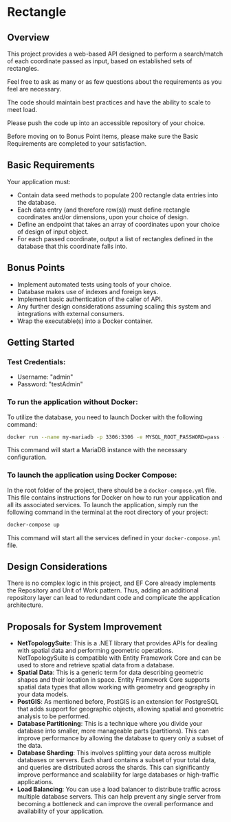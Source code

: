 # Rectangle

## Overview
This project provides a web-based API designed to perform a search/match of each coordinate passed as input, based on established sets of rectangles.

Feel free to ask as many or as few questions about the requirements as you feel are necessary.

The code should maintain best practices and have the ability to scale to meet load.

Please push the code up into an accessible repository of your choice.

Before moving on to Bonus Point items, please make sure the Basic Requirements are completed to your satisfaction.

## Basic Requirements
Your application must:
- Contain data seed methods to populate 200 rectangle data entries into the database.
- Each data entry (and therefore row(s)) must define rectangle coordinates and/or dimensions, upon your choice of design.
- Define an endpoint that takes an array of coordinates upon your choice of design of input object.
- For each passed coordinate, output a list of rectangles defined in the database that this coordinate falls into.

## Bonus Points
- Implement automated tests using tools of your choice.
- Database makes use of indexes and foreign keys.
- Implement basic authentication of the caller of API.
- Any further design considerations assuming scaling this system and integrations with external consumers.
- Wrap the executable(s) into a Docker container.

## Getting Started

### Test Credentials:
  - Username: "admin"
  - Password: "testAdmin"

### To run the application without Docker:
To utilize the database, you need to launch Docker with the following command:

```sh
docker run --name my-mariadb -p 3306:3306 -e MYSQL_ROOT_PASSWORD=pass -d mariadb
```
This command will start a MariaDB instance with the necessary configuration.

### To launch the application using Docker Compose:
In the root folder of the project, there should be a `docker-compose.yml` file. This file contains instructions for Docker on how to run your application and all its associated services. To launch the application, simply run the following command in the terminal at the root directory of your project:

```sh
docker-compose up
```
This command will start all the services defined in your `docker-compose.yml` file.

## Design Considerations
There is no complex logic in this project, and EF Core already implements the Repository and Unit of Work pattern. Thus, adding an additional repository layer can lead to redundant code and complicate the application architecture.

## Proposals for System Improvement
- **NetTopologySuite**: This is a .NET library that provides APIs for dealing with spatial data and performing geometric operations. NetTopologySuite is compatible with Entity Framework Core and can be used to store and retrieve spatial data from a database.
- **Spatial Data**: This is a generic term for data describing geometric shapes and their location in space. Entity Framework Core supports spatial data types that allow working with geometry and geography in your data models.
- **PostGIS**: As mentioned before, PostGIS is an extension for PostgreSQL that adds support for geographic objects, allowing spatial and geometric analysis to be performed.
- **Database Partitioning**: This is a technique where you divide your database into smaller, more manageable parts (partitions). This can improve performance by allowing the database to query only a subset of the data.
- **Database Sharding**: This involves splitting your data across multiple databases or servers. Each shard contains a subset of your total data, and queries are distributed across the shards. This can significantly improve performance and scalability for large databases or high-traffic applications.
- **Load Balancing**: You can use a load balancer to distribute traffic across multiple database servers. This can help prevent any single server from becoming a bottleneck and can improve the overall performance and availability of your application.